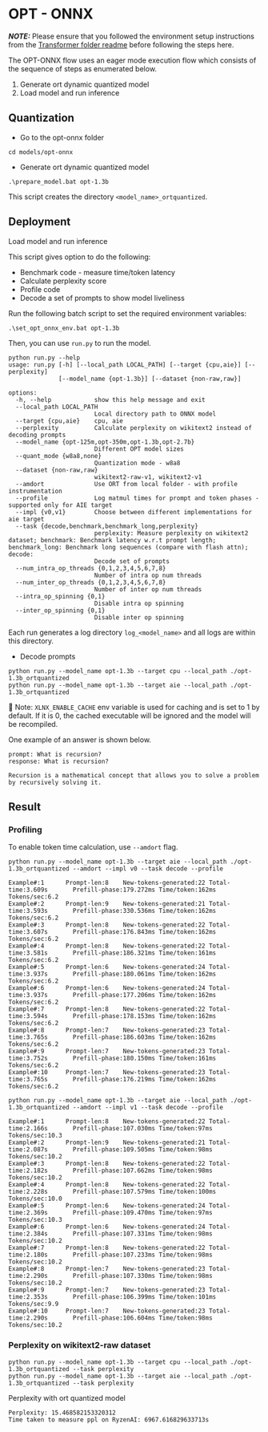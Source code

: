 # OPT - ONNX

**_NOTE:_**  Please ensure that you followed the environment setup instructions from the [Transformer folder readme](../../README.md) before following the steps here.

The OPT-ONNX flow uses an eager mode execution flow which consists of the sequence of steps as enumerated below.
1. Generate ort dynamic quantized model
2. Load model and run inference


## Quantization

- Go to the opt-onnx folder
```
cd models/opt-onnx
```

- Generate ort dynamic quantized model
```
.\prepare_model.bat opt-1.3b
```
This script creates the directory `<model_name>_ortquantized`.

## Deployment

Load model and run inference

This script gives option to do the following:
* Benchmark code - measure time/token latency
* Calculate perplexity score
* Profile code
* Decode a set of prompts to show model liveliness

Run the following batch script to set the required environment variables:

  ```
  .\set_opt_onnx_env.bat opt-1.3b
  ```

Then, you can use `run.py` to run the model.
```
python run.py --help
usage: run.py [-h] [--local_path LOCAL_PATH] [--target {cpu,aie}] [--perplexity]
              [--model_name {opt-1.3b}] [--dataset {non-raw,raw}]

options:
  -h, --help            show this help message and exit
  --local_path LOCAL_PATH
                        Local directory path to ONNX model
  --target {cpu,aie}    cpu, aie
  --perplexity          Calculate perplexity on wikitext2 instead of decoding prompts
  --model_name {opt-125m,opt-350m,opt-1.3b,opt-2.7b}
                        Different OPT model sizes
  --quant_mode {w8a8,none}
                        Quantization mode - w8a8
  --dataset {non-raw,raw}
                        wikitext2-raw-v1, wikitext2-v1
  --amdort              Use ORT from local folder - with profile instrumentation
  --profile             Log matmul times for prompt and token phases - supported only for AIE target
  --impl {v0,v1}        Choose between different implementations for aie target
  --task {decode,benchmark,benchmark_long,perplexity}
                        perplexity: Measure perplexity on wikitext2 dataset; benchmark: Benchmark latency w.r.t prompt length; benchmark_long: Benchmark long sequences (compare with flash attn); decode:
                        Decode set of prompts
  --num_intra_op_threads {0,1,2,3,4,5,6,7,8}
                        Number of intra op num threads
  --num_inter_op_threads {0,1,2,3,4,5,6,7,8}
                        Number of inter op num threads
  --intra_op_spinning {0,1}
                        Disable intra op spinning
  --inter_op_spinning {0,1}
                        Disable inter op spinning
```
Each run generates a log directory `log_<model_name>` and all logs are within this directory.

- Decode prompts
```
python run.py --model_name opt-1.3b --target cpu --local_path ./opt-1.3b_ortquantized 
python run.py --model_name opt-1.3b --target aie --local_path ./opt-1.3b_ortquantized 
```
:pushpin: Note: `XLNX_ENABLE_CACHE` env variable is used for caching and is set to 1 by default.
If it is 0, the cached executable will be ignored and the model will be recompiled.

One example of an answer is shown below.
```
prompt: What is recursion?
response: What is recursion?

Recursion is a mathematical concept that allows you to solve a problem by recursively solving it.
```

## Result 

### Profiling
To enable token time calculation, use `--amdort` flag. 

```
python run.py --model_name opt-1.3b --target aie --local_path ./opt-1.3b_ortquantized --amdort --impl v0 --task decode --profile

Example#:1      Prompt-len:8    New-tokens-generated:22 Total-time:3.609s       Prefill-phase:179.272ms Time/token:162ms        Tokens/sec:6.2
Example#:2      Prompt-len:9    New-tokens-generated:21 Total-time:3.593s       Prefill-phase:330.536ms Time/token:162ms        Tokens/sec:6.2
Example#:3      Prompt-len:8    New-tokens-generated:22 Total-time:3.607s       Prefill-phase:176.843ms Time/token:162ms        Tokens/sec:6.2
Example#:4      Prompt-len:8    New-tokens-generated:22 Total-time:3.581s       Prefill-phase:186.321ms Time/token:161ms        Tokens/sec:6.2
Example#:5      Prompt-len:6    New-tokens-generated:24 Total-time:3.937s       Prefill-phase:180.061ms Time/token:162ms        Tokens/sec:6.2
Example#:6      Prompt-len:6    New-tokens-generated:24 Total-time:3.937s       Prefill-phase:177.206ms Time/token:162ms        Tokens/sec:6.2
Example#:7      Prompt-len:8    New-tokens-generated:22 Total-time:3.594s       Prefill-phase:178.153ms Time/token:162ms        Tokens/sec:6.2
Example#:8      Prompt-len:7    New-tokens-generated:23 Total-time:3.765s       Prefill-phase:186.603ms Time/token:162ms        Tokens/sec:6.2
Example#:9      Prompt-len:7    New-tokens-generated:23 Total-time:3.752s       Prefill-phase:180.150ms Time/token:161ms        Tokens/sec:6.2
Example#:10     Prompt-len:7    New-tokens-generated:23 Total-time:3.765s       Prefill-phase:176.219ms Time/token:162ms        Tokens/sec:6.2
```

```
python run.py --model_name opt-1.3b --target aie --local_path ./opt-1.3b_ortquantized --amdort --impl v1 --task decode --profile 

Example#:1      Prompt-len:8    New-tokens-generated:22 Total-time:2.166s       Prefill-phase:107.030ms Time/token:97ms Tokens/sec:10.3
Example#:2      Prompt-len:9    New-tokens-generated:21 Total-time:2.087s       Prefill-phase:109.505ms Time/token:98ms Tokens/sec:10.2
Example#:3      Prompt-len:8    New-tokens-generated:22 Total-time:2.182s       Prefill-phase:107.662ms Time/token:98ms Tokens/sec:10.2
Example#:4      Prompt-len:8    New-tokens-generated:22 Total-time:2.228s       Prefill-phase:107.579ms Time/token:100ms        Tokens/sec:10.0
Example#:5      Prompt-len:6    New-tokens-generated:24 Total-time:2.369s       Prefill-phase:109.470ms Time/token:97ms Tokens/sec:10.3
Example#:6      Prompt-len:6    New-tokens-generated:24 Total-time:2.384s       Prefill-phase:107.331ms Time/token:98ms Tokens/sec:10.2
Example#:7      Prompt-len:8    New-tokens-generated:22 Total-time:2.180s       Prefill-phase:107.233ms Time/token:98ms Tokens/sec:10.2
Example#:8      Prompt-len:7    New-tokens-generated:23 Total-time:2.290s       Prefill-phase:107.330ms Time/token:98ms Tokens/sec:10.2
Example#:9      Prompt-len:7    New-tokens-generated:23 Total-time:2.353s       Prefill-phase:106.399ms Time/token:101ms        Tokens/sec:9.9
Example#:10     Prompt-len:7    New-tokens-generated:23 Total-time:2.290s       Prefill-phase:106.604ms Time/token:98ms Tokens/sec:10.2

```

### Perplexity on wikitext2-raw dataset

```
python run.py --model_name opt-1.3b --target cpu --local_path ./opt-1.3b_ortquantized --task perplexity
python run.py --model_name opt-1.3b --target aie --local_path ./opt-1.3b_ortquantized --task perplexity
```
Perplexity with ort quantized model
```
Perplexity: 15.468582153320312
Time taken to measure ppl on RyzenAI: 6967.616829633713s
```
